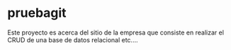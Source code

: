 # pruebagit
Este proyecto es acerca del sitio de la empresa que
consiste en realizar el CRUD de una base de datos relacional
etc....
